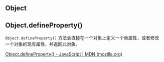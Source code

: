 ## Object



## Object.defineProperty()

`Object.defineProperty()` 方法会直接在一个对象上定义一个新属性，或者修改一个对象的现有属性，并返回此对象。



[Object.defineProperty() - JavaScript | MDN (mozilla.org)](https://developer.mozilla.org/zh-CN/docs/Web/JavaScript/Reference/Global_Objects/Object/defineProperty)